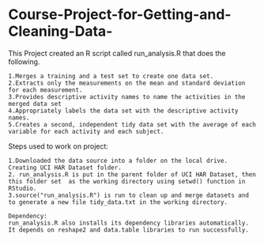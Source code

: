 Course-Project-for-Getting-and-Cleaning-Data-
=============================================
This Project created an R script called run_analysis.R that does the following.

    1.Merges a training and a test set to create one data set.
    2.Extracts only the measurements on the mean and standard deviation for each measurement.
    3.Provides descriptive activity names to name the activities in the merged data set
    4.Appropriately labels the data set with the descriptive activity names.
    5.Creates a second, independent tidy data set with the average of each variable for each activity and each subject.

Steps used to work on project:
  
    1.Downloaded the data source into a folder on the local drive. Creating UCI HAR Dataset folder.
    2. run_analysis.R is put in the parent folder of UCI HAR Dataset, then this folder set  as the working directory using setwd() function in RStudio.
    3.source("run_analysis.R") is run to clean up and merge datasets and to generate a new file tidy_data.txt in the working directory.

    Dependency:
    run_analysis.R also installs its dependency libraries automatically. It depends on reshape2 and data.table libraries to run successfully.